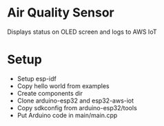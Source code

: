 # Air Quality Sensor

Displays status on OLED screen and logs to AWS IoT

# Setup

* Setup esp-idf
* Copy hello world from examples
* Create components dir
* Clone arduino-esp32 and esp32-aws-iot
* Copy sdkconfig from arduino-esp32/tools
* Put Arduino code in main/main.cpp
